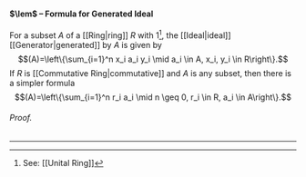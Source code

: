 #### $\lem$ – Formula for Generated Ideal
For a subset $A$ of a [[Ring|ring]] $R$ with $1$[^1],  the [[Ideal|ideal]] [[Generator|generated]] by $A$ is given by $$(A)=\left\{\sum_{i=1}^n x_i a_i y_i \mid a_i \in A, x_i, y_i \in R\right\}.$$ If $R$ is [[Commutative Ring|commutative]] and $A$ is any subset, then there is a simpler formula
$$(A)=\left\{\sum_{i=1}^n r_i a_i \mid n \geq 0, r_i \in R, a_i \in A\right\}.$$ 

###### *Proof.* 
***

[^1]: See: [[Unital Ring]]